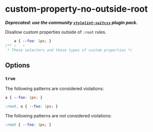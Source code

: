 # custom-property-no-outside-root

***Deprecated: use the community [`stylelint-suitcss`](https://github.com/suitcss/stylelint-suitcss) plugin pack.***

Disallow custom properties outside of `:root` rules.

```css
    a { --foo: 1px; }
/** ↑   ↑
 * These selectors and these types of custom properties */
```

## Options

### `true`

The following patterns are considered violations:

```css
a { --foo: 1px; }
```

```css
:root, a { --foo: 1px; }
```

The following patterns are *not* considered violations:

```css
:root { --foo: 1px; }
```
